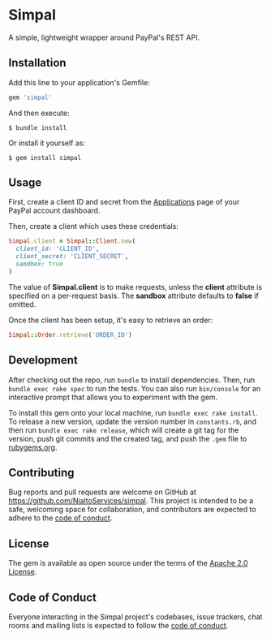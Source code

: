# Simpal

A simple, lightweight wrapper around PayPal's REST API.

## Installation

Add this line to your application's Gemfile:

```ruby
gem 'simpal'
```

And then execute:

    $ bundle install

Or install it yourself as:

    $ gem install simpal

## Usage

First, create a client ID and secret from the [Applications](https://developer.paypal.com/developer/applications) page
of your PayPal account dashboard.

Then, create a client which uses these credentials:

```ruby
Simpal.client = Simpal::Client.new(
  client_id: 'CLIENT_ID',
  client_secret: 'CLIENT_SECRET',
  sandbox: true
)
```

The value of **Simpal.client** is to make requests, unless the **client** attribute is specified on a per-request basis.
The **sandbox** attribute defaults to **false** if omitted.

Once the client has been setup, it's easy to retrieve an order:

```ruby
Simpal::Order.retrieve('ORDER_ID')
```

## Development

After checking out the repo, run `bundle` to install dependencies. Then, run `bundle exec rake spec` to run the tests. You can also run `bin/console` for an interactive prompt that allows you to experiment with the gem.

To install this gem onto your local machine, run `bundle exec rake install`. To release a new version, update the version number in `constants.rb`, and then run `bundle exec rake release`, which will create a git tag for the version, push git commits and the created tag, and push the `.gem` file to [rubygems.org](https://rubygems.org).

## Contributing

Bug reports and pull requests are welcome on GitHub at https://github.com/NialtoServices/simpal. This project is intended to be a safe, welcoming space for collaboration, and contributors are expected to adhere to the [code of conduct](https://github.com/NialtoServices/simpal/blob/main/CODE_OF_CONDUCT.md).

## License

The gem is available as open source under the terms of the [Apache 2.0 License](https://opensource.org/licenses/Apache-2.0).

## Code of Conduct

Everyone interacting in the Simpal project's codebases, issue trackers, chat rooms and mailing lists is expected to follow the [code of conduct](https://github.com/NialtoServices/simpal/blob/main/CODE_OF_CONDUCT.md).
